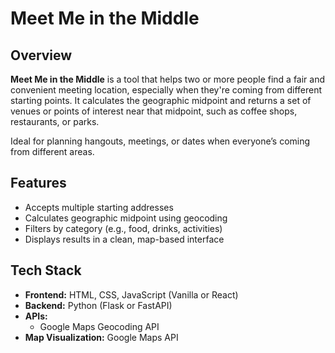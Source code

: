 # Meet Me in the Middle

## Overview

**Meet Me in the Middle** is a tool that helps two or more people find a fair and convenient meeting location, especially when they're coming from different starting points. It calculates the geographic midpoint and returns a set of venues or points of interest near that midpoint, such as coffee shops, restaurants, or parks.

Ideal for planning hangouts, meetings, or dates when everyone’s coming from different areas.

## Features

- Accepts multiple starting addresses
- Calculates geographic midpoint using geocoding
- Filters by category (e.g., food, drinks, activities)
- Displays results in a clean, map-based interface

## Tech Stack

- **Frontend:** HTML, CSS, JavaScript (Vanilla or React)
- **Backend:** Python (Flask or FastAPI)
- **APIs:** 
  - Google Maps Geocoding API
- **Map Visualization:** Google Maps API
